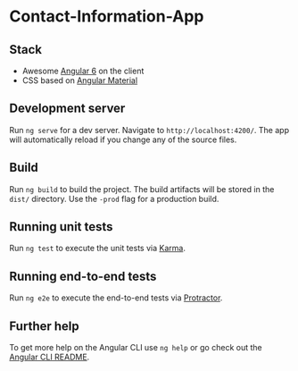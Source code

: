# Contact-Information-App
<article>
<h2>Stack</h2>
<ul>
<li>Awesome <a href="https://angular.io/" rel="nofollow">Angular 6</a> on the client</li>
<li>CSS based on <a href="https://material.angular.io/" rel="nofollow">Angular Material</a></li>
</ul>
<h2><a id="user-content-running-end-to-end-tests" class="anchor" aria-hidden="true" href="#development-server"></a>Development server</h2>
<p>Run <code>ng serve</code> for a dev server. Navigate to <code>http://localhost:4200/</code>. The app will automatically reload if you change any of the source files.</p>
 <h2><a id="user-content-build" class="anchor" aria-hidden="true" href="#build"></a>Build</h2>
<p>Run <code>ng build</code> to build the project. The build artifacts will be stored in the <code>dist/</code> directory. Use the <code>-prod</code> flag for a production build.</p>
<h2><a id="user-content-running-unit-tests" class="anchor" aria-hidden="true" href="#running-unit-tests"></a>Running unit tests</h2>
<p>Run <code>ng test</code> to execute the unit tests via <a href="https://karma-runner.github.io" rel="nofollow">Karma</a>.</p>
<h2><a id="user-content-running-end-to-end-tests" class="anchor" aria-hidden="true" href="#running-end-to-end-tests"></a>Running end-to-end tests</h2>
<p>Run <code>ng e2e</code> to execute the end-to-end tests via <a href="http://www.protractortest.org/" rel="nofollow">Protractor</a>.</p>
<h2><a id="user-content-further-help" class="anchor" aria-hidden="true" href="#further-help"></a>Further help</h2>
<p>To get more help on the Angular CLI use <code>ng help</code> or go check out the <a href="https://github.com/angular/angular-cli/blob/master/README.md">Angular CLI README</a>.</p>
</article>
